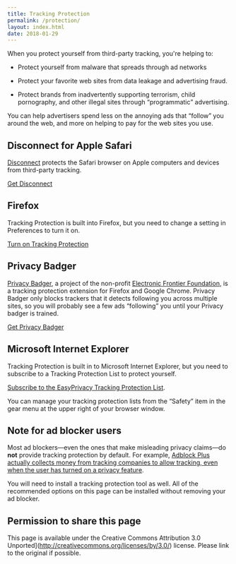 ```yaml
---
title: Tracking Protection
permalink: /protection/
layout: index.html
date: 2018-01-29
---
```



When you protect yourself from third-party tracking, you're helping to:

 * Protect yourself from malware that spreads through ad networks

 * Protect your favorite web sites from data leakage and advertising fraud.

 * Protect brands from inadvertently supporting terrorism, child pornography, and other illegal sites
   through <q>programmatic</q> advertising.

You can help advertisers spend less on the annoying
ads that <q>follow</q> you around the web, and more
on helping to pay for the web sites you use.


<section id="safari"><h2>Disconnect for Apple Safari</h2>

[Disconnect](https://disconnect.me/disconnect)
protects the Safari browser on Apple computers and
devices from third-party tracking.

<p><a href="https://disconnect.me/disconnect" class="buttonlink">Get Disconnect</a></p>
</section>


<section id="firefox"><h2>Firefox</h2>

Tracking Protection is built into Firefox, but you need to change a setting in Preferences 
to turn it on.

<p><a href="https://blog.mozilla.org/firefox/tracking-protection-always-on/" class="buttonlink">Turn on Tracking Protection</a></p>
</section>


<section id="privacybadger"><h2>Privacy Badger</h2>

[Privacy Badger](https://www.eff.org/privacybadger),
a project of the non-profit [Electronic Frontier
Foundation](https://www.eff.org/), is a tracking
protection extension for Firefox and Google Chrome.
Privacy Badger only blocks trackers that it detects
following you across multiple sites, so you will
probably see a few ads <q>following</q> you until your
Privacy badger is trained.

<p><a href="https://www.eff.org/privacybadger" class="buttonlink">Get Privacy Badger</a></p>
</section>


<section id="msie"><h2>Microsoft Internet Explorer</h2>

<p>Tracking Protection is built in to Microsoft Internet
Explorer, but you need to subscribe to a Tracking
Protection List to protect yourself.</p>

<p><a class="buttonlink"
href="javascript:window.external.msAddTrackingProtectionList('http://easylist-msie.adblockplus.org/easyprivacy.tpl',
'EasyPrivacy Tracking Protection List')">Subscribe
to the EasyPrivacy Tracking Protection List</a>.</p>

<p>You can manage your tracking protection lists from
the <q>Safety</q> item in the gear menu at the upper
right of your browser window.</p>

</section>

## Note for ad blocker users 

Most ad blockers&mdash;even the ones that make misleading privacy claims&mdash;do **not** provide tracking protection by default.  For example, [Adblock Plus actually collects money from tracking companies to allow tracking, even when the user has turned on a privacy feature](http://blog.aloodo.org/posts/consumer-privacy-tool-not-so-much/).

You will need to install a tracking protection tool
as well.  All of the recommended options on this page
can be installed without removing your ad blocker.

## Permission to share this page

This page is available under the
Creative Commons Attribution 3.0 Unported](http://creativecommons.org/licenses/by/3.0/) license.  Please link to the original if possible.

